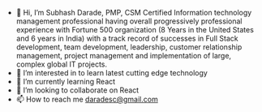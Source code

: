 - 👋 Hi, I’m Subhash Darade, PMP, CSM Certified Information technology management professional having overall progressively professional experience with Fortune 500 organization (8 Years in the United States and 
6 years in India) with a track record of successes in Full Stack development, team development, leadership, customer relationship management, project management and implementation of large, complex global IT projects.
- 👀 I’m interested in to learn latest cutting edge technology
- 🌱 I’m currently learning React
- 💞️ I’m looking to collaborate on React
- 📫 How to reach me daradesc@gmail.com

<!---
daradesc/daradesc is a ✨ special ✨ repository because its `README.md` (this file) appears on your GitHub profile.
You can click the Preview link to take a look at your changes.
--->
